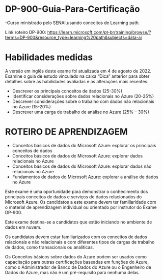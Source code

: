 # DP-900-Guia-Para-Certificação
-Curso ministrado pelo SENAI,usando conceitos de Learning path.

Link roteiro DP-900: https://learn.microsoft.com/pt-br/training/browse/?terms=DP-900&resource_type=learning%20path&subjects=data-ai

# Habilidades medidas
A versão em inglês deste exame foi atualizada em 4 de agosto de 2022. Examine o guia de estudo vinculado na caixa “Dica” anterior para obter detalhes sobre as habilidades avaliadas e as alterações mais recentes.
- Descrever os principais conceitos de dados (25-30%)
- Identificar considerações sobre dados relacionais no Azure (20-25%)
- Descrever considerações sobre o trabalho com dados não relacionais no Azure (15-20%)
- Descrever uma carga de trabalho de análise no Azure (25% – 30%)


# ROTEIRO DE APRENDIZAGEM
- Conceitos básicos de dados do Microsoft Azure: explorar os principais conceitos de dados
- Conceitos básicos de dados do Microsoft Azure: explorar dados relacionais no Azure
- Conceitos básicos de dados do Microsoft Azure: explorar dados não relacionais no Azure
- Fundamentos de dados do Microsoft Azure: explorar a análise de dados no Azure


Este exame é uma oportunidade para demonstrar o conhecimento dos principais conceitos de dados e serviços de dados relacionados do Microsoft Azure. Os candidatos a este exame devem ter familiaridade com o material de aprendizagem individual ou orientado por instrutor do Exame DP-900.

Este exame destina-se a candidatos que estão iniciando no ambiente de dados em nuvem.

Os candidatos devem estar familiarizados com os conceitos de dados relacionais e não relacionais e com diferentes tipos de cargas de trabalho de dados, como transacionais ou analíticas.

Os Conceitos básicos sobre dados do Azure podem ser usados como capacitação para outras certificações baseadas em funções do Azure, como o Administrador de Banco de Dados do Azure ou o Engenheiro de Dados do Azure, mas não é um pré-requisito para nenhuma delas.
